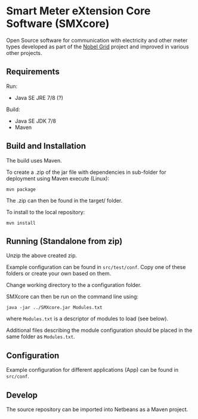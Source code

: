 # Smart Meter eXtension Core Software (SMXcore)
Open Source software for communication with electricity and other meter
types developed as part of the [Nobel Grid](http://nobelgrid.eu/) project
and improved in various other projects.

## Requirements

Run:
* Java SE JRE 7/8 (?)

Build:
* Java SE JDK 7/8
* Maven

## Build and Installation
The build uses Maven.

To create a .zip of the jar file with dependencies in sub-folder for
deployment using Maven execute (Linux):

`mvn package`

The .zip can then be found in the target/ folder.

To install to the local repository:

`mvn install`

## Running (Standalone from zip)

Unzip the above created zip.

Example configuration can be found in `src/test/conf`. Copy one of
these folders or create your own based on them.

Change working directory to the a configuration folder.

SMXcore can then be run on the command line using:

`java -jar ../SMXcore.jar Modules.txt`

where `Modules.txt` is a descriptor of modules to load (see below).

Additional files describing the module configuration should be placed in
the same folder as `Modules.txt`.

## Configuration

Example configuration for different applications (App) can be found in `src/conf`.

## Develop

The source repository can be imported into Netbeans as a Maven project.

